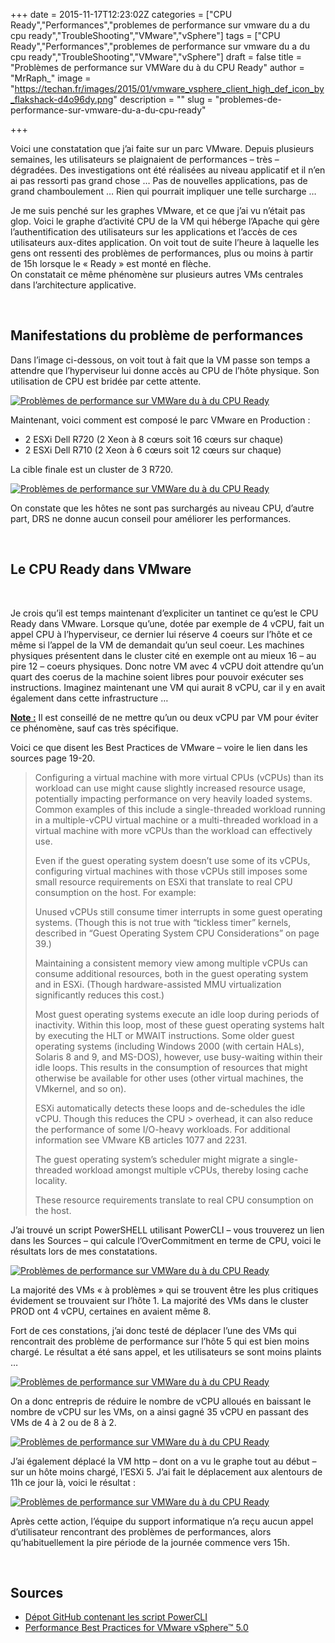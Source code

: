 +++
date = 2015-11-17T12:23:02Z
categories = ["CPU Ready","Performances","problemes de performance sur vmware du a du cpu ready","TroubleShooting","VMware","vSphere"]
tags = ["CPU Ready","Performances","problemes de performance sur vmware du a du cpu ready","TroubleShooting","VMware","vSphere"]
draft = false
title = "Problèmes de performance sur VMWare du à du CPU Ready"
author = "MrRaph_"
image = "https://techan.fr/images/2015/01/vmware_vsphere_client_high_def_icon_by_flakshack-d4o96dy.png"
description = ""
slug = "problemes-de-performance-sur-vmware-du-a-du-cpu-ready"

+++


Voici une constatation que j’ai faite sur un parc VMware. Depuis plusieurs semaines, les utilisateurs se plaignaient de performances – très – dégradées. Des investigations ont été réalisées au niveau applicatif et il n’en ai pas ressorti pas grand chose … Pas de nouvelles applications, pas de grand chamboulement … Rien qui pourrait impliquer une telle surcharge …

Je me suis penché sur les graphes VMware, et ce que j’ai vu n’était pas glop. Voici le graphe d’activité CPU de la VM qui héberge l’Apache qui gère l’authentification des utilisateurs sur les applications et l’accès de ces utilisateurs aux-dites application. On voit tout de suite l’heure à laquelle les gens ont ressenti des problèmes de performances, plus ou moins à partir de 15h lorsque le « Ready » est monté en flèche.  
 On constatait ce même phénomène sur plusieurs autres VMs centrales dans l’architecture applicative.

 


## Manifestations du problème de performances

Dans l’image ci-dessous, on voit tout à fait que la VM passe son temps a attendre que l’hyperviseur lui donne accès au CPU de l’hôte physique. Son utilisation de CPU est bridée par cette attente.

[![Problèmes de performance sur VMWare du à du CPU Ready](https://techan.fr/images/2015/11/http_graphe_CPU.png)](https://techan.fr/images/2015/11/http_graphe_CPU.png)

Maintenant, voici comment est composé le parc VMware en Production :

- 2 ESXi Dell R720 (2 Xeon à 8 cœurs soit 16 cœurs sur chaque)
- 2 ESXi Dell R710 (2 Xeon à 6 cœurs soit 12 cœurs sur chaque)

La cible finale est un cluster de 3 R720.

[![Problèmes de performance sur VMWare du à du CPU Ready](https://techan.fr/images/2015/11/cluster_CPU.png)](https://techan.fr/images/2015/11/cluster_CPU.png)

On constate que les hôtes ne sont pas surchargés au niveau CPU, d’autre part, DRS ne donne aucun conseil pour améliorer les performances.

 


## Le CPU Ready dans VMware

 

Je crois qu’il est temps maintenant d’expliciter un tantinet ce qu’est le CPU Ready dans VMware. Lorsque qu’une, dotée par exemple de 4 vCPU, fait un appel CPU à l’hyperviseur, ce dernier lui réserve 4 coeurs sur l’hôte et ce même si l’appel de la VM de demandait qu’un seul coeur. Les machines physiques présentent dans le cluster cité en exemple ont au mieux 16 – au pire 12 – coeurs physiques. Donc notre VM avec 4 vCPU doit attendre qu’un quart des coerus de la machine soient libres pour pouvoir exécuter ses instructions. Imaginez maintenant une VM qui aurait 8 vCPU, car il y en avait également dans cette infrastructure …

<span style="text-decoration: underline;">**Note :**</span> Il est conseillé de ne mettre qu’un ou deux vCPU par VM pour éviter ce phénomène, sauf cas très spécifique.

Voici ce que disent les Best Practices de VMware – voire le lien dans les sources page 19-20.

> Configuring a virtual machine with more virtual CPUs (vCPUs) than its workload can use might cause slightly increased resource usage, potentially impacting performance on very heavily loaded systems. Common examples of this include a single-threaded workload running in a multiple-vCPU virtual machine or a multi-threaded workload in a virtual machine with more vCPUs than the workload can effectively use.
> 
> Even if the guest operating system doesn’t use some of its vCPUs, configuring virtual machines with those vCPUs still imposes some small resource requirements on ESXi that translate to real CPU consumption on the host. For example:
> 
> Unused vCPUs still consume timer interrupts in some guest operating systems. (Though this is not true with “tickless timer” kernels, described in “Guest Operating System CPU Considerations” on page 39.)
> 
> Maintaining a consistent memory view among multiple vCPUs can consume additional resources, both in the guest operating system and in ESXi. (Though hardware-assisted MMU virtualization significantly reduces this cost.)
> 
> Most guest operating systems execute an idle loop during periods of inactivity. Within this loop, most of these guest operating systems halt by executing the HLT or MWAIT instructions. Some older guest operating systems (including Windows 2000 (with certain HALs), Solaris 8 and 9, and MS-DOS), however, use busy-waiting within their idle loops. This results in the consumption of resources that might otherwise be available for other uses (other virtual machines, the VMkernel, and so on).
> 
> ESXi automatically detects these loops and de-schedules the idle vCPU. Though this reduces the CPU > overhead, it can also reduce the performance of some I/O-heavy workloads. For additional information see VMware KB articles 1077 and 2231.
> 
> The guest operating system’s scheduler might migrate a single-threaded workload amongst multiple vCPUs, thereby losing cache locality.
> 
> These resource requirements translate to real CPU consumption on the host.

J’ai trouvé un script PowerSHELL utilisant PowerCLI – vous trouverez un lien dans les Sources – qui calcule l’OverCommitment en terme de CPU, voici le résultats lors de mes constatations.

[![Problèmes de performance sur VMWare du à du CPU Ready](https://techan.fr/images/2015/11/cpu_overcommit.png)](https://techan.fr/images/2015/11/cpu_overcommit.png)

La majorité des VMs « à problèmes » qui se trouvent être les plus critiques évidement se trouvaient sur l’hôte 1. La majorité des VMs dans le cluster PROD ont 4 vCPU, certaines en avaient même 8.

Fort de ces constations, j’ai donc testé de déplacer l’une des VMs qui rencontrait des problème de performance sur l’hôte 5 qui est bien moins chargé. Le résultat a été sans appel, et les utilisateurs se sont moins plaints …

[![Problèmes de performance sur VMWare du à du CPU Ready](https://techan.fr/images/2015/11/dcts_graphe_CPU.png)](https://techan.fr/images/2015/11/dcts_graphe_CPU.png)

On a donc entrepris de réduire le nombre de vCPU alloués en baissant le nombre de vCPU sur les VMs, on a ainsi gagné 35 vCPU en passant des VMs de 4 à 2 ou de 8 à 2.

[![Problèmes de performance sur VMWare du à du CPU Ready](https://techan.fr/images/2015/11/cpu_overcommit_2.png)](https://techan.fr/images/2015/11/cpu_overcommit_2.png)

J’ai également déplacé la VM http – dont on a vu le graphe tout au début – sur un hôte moins chargé, l’ESXi 5. J’ai fait le déplacement aux alentours de 11h ce jour là, voici le résultat :

[![Problèmes de performance sur VMWare du à du CPU Ready](https://techan.fr/images/2015/11/http_graphe_CPU_2.png)](https://techan.fr/images/2015/11/http_graphe_CPU_2.png)

Après cette action, l’équipe du support informatique n’a reçu aucun appel d’utilisateur rencontrant des problèmes de performances, alors qu’habituellement la pire période de la journée commence vers 15h.

 


## Sources

- [Dépot GitHub contenant les script PowerCLI](https://github.com/MathieuBuisson/Powershell-VMware.git)
- [Performance Best Practices for VMware vSphere™ 5.0](http://www.vmware.com/pdf/Perf_Best_Practices_vSphere5.0.pdf)


